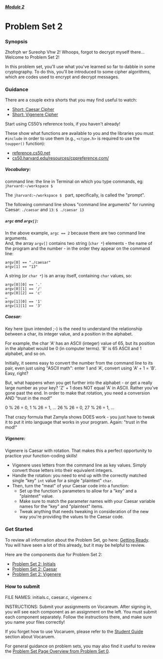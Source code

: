 ##### [Module 2](../..)

# Problem Set 2 

### Synopsis
Zhofrph wr Sureohp Vhw 2! Whoops, forgot to decrypt myself there... Welcome to Problem Set 2!

In this problem set, you'll use what you've learned so far to dabble in some cryptography. To do this, you'll be introduced to some cipher algorithms, which are codes used to encrypt and decrypt messages. 


### Guidance

There are a couple extra shorts that you may find useful to watch:
* <a href="https://www.youtube.com/watch?v=36xNpbosfTY&index=11&list=PLhQjrBD2T380dhmG9KMjsOQogweyjEeVQ" target="_blank">Short: Caesar Cipher</a>
* <a href="https://www.youtube.com/watch?v=9zASwVoshiM&index=54&list=PLhQjrBD2T380dhmG9KMjsOQogweyjEeVQ" target="_blank">Short: Vigenere Cipher</a>

Start using CS50’s reference tools, if you haven't already!

These show what functions are available to you and the libraries you must `#include` in order to use them (e.g., `<ctype.h>` is required to use the `toupper()` function):
* <a href="https://reference.cs50.net" target="_blank">reference.cs50.net</a>
* <a href="https://cs50.harvard.edu/resources/cppreference.com/" target="_blank">cs50.harvard.edu/resources/cppreference.com/</a>

##### Vocabulary:
command line: the line in Terminal on which you type commands, eg:<br>
`jharvard:~/workspace $ `

The `jharvard:~/workspace $ ` part, specifically, is called the "prompt".

The following command line shows "command line arguments" for running Caesar: `./caesar` and `13`:
`$ ./caesar 13`

##### `argc` and `argv[]`:
In the above example, `argc == 2` because there are two command line arguments.<br>
And, the array `argv[]` contains two string (`char *`) elements - the name of the program and the number - in the order they appear on the command line:
````
argv[0] == "./caesar"
argv[1] == "13"
````
A string (or `char *`) is an array itself, containing `char` values, so:
````
argv[0][0] == '.'
argv[0][1] == '/'
argv[0][2] == 'c'
…
argv[1][0] == '1'
argv[1][1] == '3'
````

##### Caesar:
Key here (pun intended ;-) is the need to understand the relationship between a char, its integer value, and a position in the alphabet.

For example, the char 'A' has an ASCII (integer) value of 65, but its position in the alphabet would be 0 (in computer terms). 'B' is 65 ASCII and 1 alphabet, and so on.

Initially, it seems easy to convert the number from the command line to its pair, even just using "ASCII math": enter 1 and 'A', convert using 'A' + 1 = 'B'. Easy, right?

But, what happens when you get further into the alphabet - or get a really large number as your key? 'Z' + 1 does NOT equal 'A' in ASCII. Rather you’ve gone past the end. In order to make that rotation, you need a conversion AND "trust in the mod!"

0 % 26 = 0, 1 % 26 = 1, … 26 % 26 = 0, 27 % 26 = 1, …

That crazy formula that Zamyla shows DOES work - you just have to tweak it to put it into language that works in your program. Again: "trust in the mod!"

##### Vigenere:
Vigenere is Caesar with rotation. That makes this a perfect opportunity to practice your function-coding skills!
* Vigenere uses letters from the command line as key values. Simply convert those letters into their equivalent integers.
* Handle the rotation: you need to end up with the correctly matched single "key" `int` value for a single "plaintext" `char`.
* Then, turn the "meat" of your Caesar code into a function:
  * Set up the function's parameters to allow for a "key" and a "plaintext" value.
  * Make sure to match the parameter names with your Caesar variable names for the "key" and "plaintext" items.
  * Tweak anything that needs tweaking in consideration of the new way you're providing the values to the Caesar code.


### Get Started
To review all information about the Problem Set, go here: <a href="http://cdn.cs50.net/2015/fall/psets/2/pset2/pset2.html#getting_ready" target="_blank">Getting Ready</a>. You will have seen a lot of this already, but it may be helpful to review.

Here are the components due for Problem Set 2:
* <a href="http://cdn.cs50.net/2015/fall/psets/2/pset2/pset2.html#initializing" target="_blank">Problem Set 2: Initials</a>
* <a href="http://cdn.cs50.net/2015/fall/psets/2/pset2/pset2.html#hail_caesar" target="_blank">Problem Set 2: Caesar</a>
* <a href="http://cdn.cs50.net/2015/fall/psets/2/pset2/pset2.html#parlez_vous_français" target="_blank">Problem Set 2: Vigenere</a>

### How to submit 
FILE NAMES: initials.c, caesar.c, vigenere.c

INSTRUCTIONS: Submit your assignments on Vocareum. After signing in, you will see each component as an assignment on the left. You must submit each component separately. Follow the instructions there, and make sure you name your files correctly!

If you forget how to use Vocaruem, please refer to the <a href="https://docs.google.com/document/d/19HIMxU_RtVV0PcGpuL71KmAoQh-KTgyPGpWWLcmwo58/edit?usp=sharing" target="_blank">Student Guide</a> section about Vocaruem.

For general guidance on problem sets, you may also find it useful to review the <a  href="../../../../../module0/materials/problem-set/README.md" target="_blank">Problem Set Page Overview from Problem Set 0</a>.
